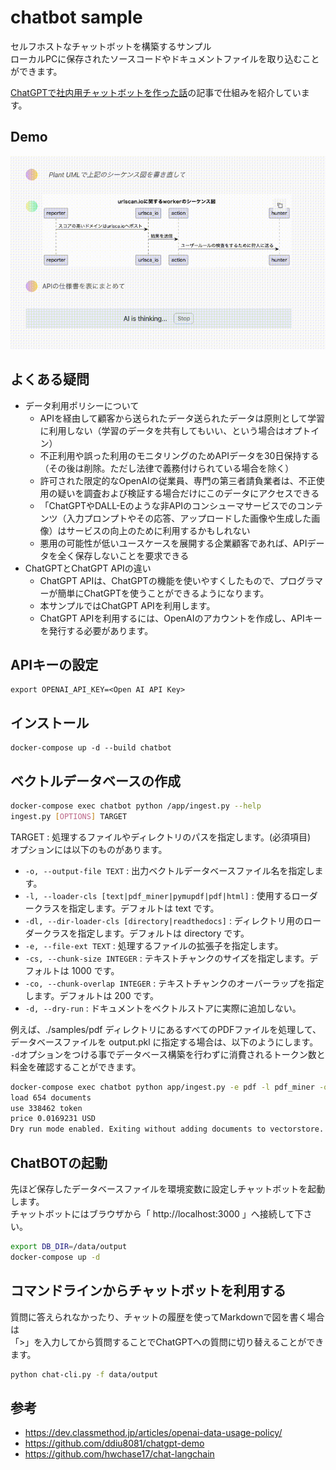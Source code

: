 # chatbot sample

セルフホストなチャットボットを構築するサンプル  
ローカルPCに保存されたソースコードやドキュメントファイルを取り込むことができます。

[ChatGPTで社内用チャットボットを作った話](https://zenn.dev/tatsui/articles/langchain-chatbot)の記事で仕組みを紹介しています。

## Demo
![](./docs/img/demo.gif)

## よくある疑問
* データ利用ポリシーについて
  * APIを経由して顧客から送られたデータ送られたデータは原則として学習に利用しない（学習のデータを共有してもいい、という場合はオプトイン）
  * 不正利用や誤った利用のモニタリングのためAPIデータを30日保持する（その後は削除。ただし法律で義務付けられている場合を除く）
  * 許可された限定的なOpenAIの従業員、専門の第三者請負業者は、不正使用の疑いを調査および検証する場合だけにこのデータにアクセスできる
  * 「ChatGPTやDALL-Eのような非APIのコンシューマサービスでのコンテンツ（入力プロンプトやその応答、アップロードした画像や生成した画像）はサービスの向上のために利用するかもしれない
  * 悪用の可能性が低いユースケースを展開する企業顧客であれば、APIデータを全く保存しないことを要求できる
* ChatGPTとChatGPT APIの違い
  * ChatGPT APIは、ChatGPTの機能を使いやすくしたもので、プログラマーが簡単にChatGPTを使うことができるようになります。
  * 本サンプルではChatGPT APIを利用します。
  * ChatGPT APIを利用するには、OpenAIのアカウントを作成し、APIキーを発行する必要があります。

## APIキーの設定
```
export OPENAI_API_KEY=<Open AI API Key>
```

## インストール
```
docker-compose up -d --build chatbot
```

## ベクトルデータベースの作成
```bash
docker-compose exec chatbot python /app/ingest.py --help
ingest.py [OPTIONS] TARGET
```
TARGET : 処理するファイルやディレクトリのパスを指定します。(必須項目)  
オプションには以下のものがあります。

* `-o, --output-file TEXT` : 出力ベクトルデータベースファイル名を指定します。
* `-l, --loader-cls [text|pdf_miner|pymupdf|pdf|html]` : 使用するローダークラスを指定します。デフォルトは text です。
* `-dl, --dir-loader-cls [directory|readthedocs]` : ディレクトリ用のローダークラスを指定します。デフォルトは directory です。
* `-e, --file-ext TEXT` : 処理するファイルの拡張子を指定します。
* `-cs, --chunk-size INTEGER` : テキストチャンクのサイズを指定します。デフォルトは 1000 です。
* `-co, --chunk-overlap INTEGER` : テキストチャンクのオーバーラップを指定します。デフォルトは 200 です。
* `-d, --dry-run` : ドキュメントをベクトルストアに実際に追加しない。

例えば、./samples/pdf ディレクトリにあるすべてのPDFファイルを処理して、データベースファイルを output.pkl に指定する場合は、以下のようにします。  
`-d`オプションをつける事でデータベース構築を行わずに消費されるトークン数と料金を確認することができます。

```bash
docker-compose exec chatbot python app/ingest.py -e pdf -l pdf_miner -o /data/output -d /samples/pdf
load 654 documents
use 338462 token
price 0.0169231 USD
Dry run mode enabled. Exiting without adding documents to vectorstore.
```

## ChatBOTの起動
先ほど保存したデータベースファイルを環境変数に設定しチャットボットを起動します。  
チャットボットにはブラウザから「 http://localhost:3000 」へ接続して下さい。
```bash
export DB_DIR=/data/output
docker-compose up -d
```

## コマンドラインからチャットボットを利用する
質問に答えられなかったり、チャットの履歴を使ってMarkdownで図を書く場合は  
「>」を入力してから質問することでChatGPTへの質問に切り替えることができます。
```bash
python chat-cli.py -f data/output
```

## 参考
* https://dev.classmethod.jp/articles/openai-data-usage-policy/
* https://github.com/ddiu8081/chatgpt-demo
* https://github.com/hwchase17/chat-langchain
